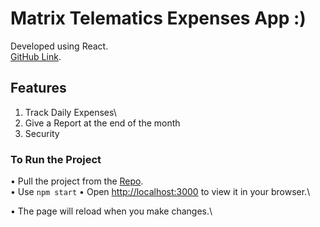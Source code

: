 # Matrix Telematics Expenses App :)

Developed using React.\
[GitHub Link](https://github.com/Kagua98/Expenses-App-React).

## Features
1. Track Daily Expenses\
2. Give a Report at the end of the month
3. Security



### To Run the Project
• Pull the project from the [Repo](https://github.com/Kagua98/Expenses-App-React).\
• Use `npm start`
• Open [http://localhost:3000](http://localhost:3000) to view it in your browser.\

• The page will reload when you make changes.\

